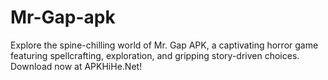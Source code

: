 # Mr-Gap-apk
Explore the spine-chilling world of Mr. Gap APK, a captivating horror game featuring spellcrafting, exploration, and gripping story-driven choices. Download now at APKHiHe.Net!
